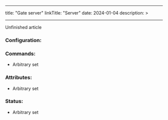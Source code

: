 
---
title: "Gate server"
linkTitle: "Server"
date: 2024-01-04
description: >
  
---

Unfinished article

### Configuration:


### Commands:
* Arbitrary set

### Attributes:
* Arbitrary set

### Status:
* Arbitrary set
